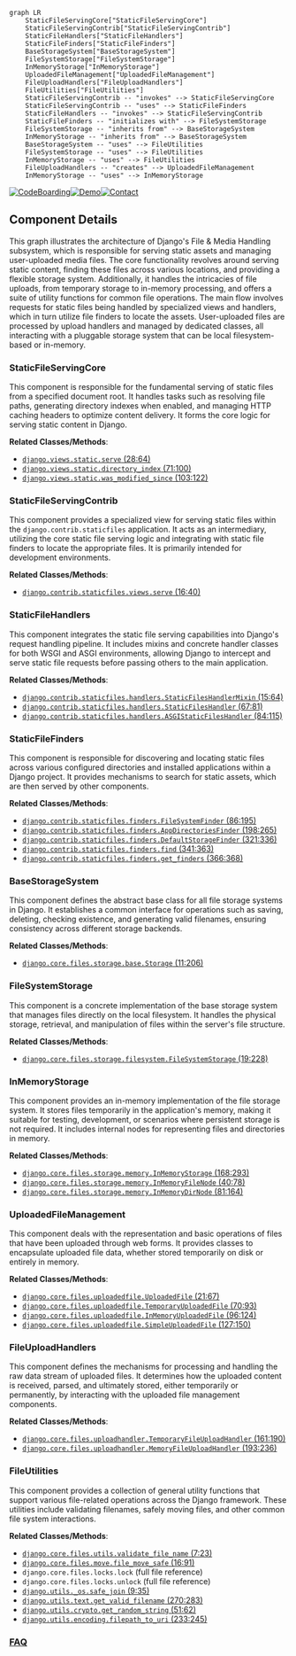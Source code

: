 ```mermaid
graph LR
    StaticFileServingCore["StaticFileServingCore"]
    StaticFileServingContrib["StaticFileServingContrib"]
    StaticFileHandlers["StaticFileHandlers"]
    StaticFileFinders["StaticFileFinders"]
    BaseStorageSystem["BaseStorageSystem"]
    FileSystemStorage["FileSystemStorage"]
    InMemoryStorage["InMemoryStorage"]
    UploadedFileManagement["UploadedFileManagement"]
    FileUploadHandlers["FileUploadHandlers"]
    FileUtilities["FileUtilities"]
    StaticFileServingContrib -- "invokes" --> StaticFileServingCore
    StaticFileServingContrib -- "uses" --> StaticFileFinders
    StaticFileHandlers -- "invokes" --> StaticFileServingContrib
    StaticFileFinders -- "initializes with" --> FileSystemStorage
    FileSystemStorage -- "inherits from" --> BaseStorageSystem
    InMemoryStorage -- "inherits from" --> BaseStorageSystem
    BaseStorageSystem -- "uses" --> FileUtilities
    FileSystemStorage -- "uses" --> FileUtilities
    InMemoryStorage -- "uses" --> FileUtilities
    FileUploadHandlers -- "creates" --> UploadedFileManagement
    InMemoryStorage -- "uses" --> InMemoryStorage
```
[![CodeBoarding](https://img.shields.io/badge/Generated%20by-CodeBoarding-9cf?style=flat-square)](https://github.com/CodeBoarding/GeneratedOnBoardings)[![Demo](https://img.shields.io/badge/Try%20our-Demo-blue?style=flat-square)](https://www.codeboarding.org/demo)[![Contact](https://img.shields.io/badge/Contact%20us%20-%20contact@codeboarding.org-lightgrey?style=flat-square)](mailto:contact@codeboarding.org)

## Component Details

This graph illustrates the architecture of Django's File & Media Handling subsystem, which is responsible for serving static assets and managing user-uploaded media files. The core functionality revolves around serving static content, finding these files across various locations, and providing a flexible storage system. Additionally, it handles the intricacies of file uploads, from temporary storage to in-memory processing, and offers a suite of utility functions for common file operations. The main flow involves requests for static files being handled by specialized views and handlers, which in turn utilize file finders to locate the assets. User-uploaded files are processed by upload handlers and managed by dedicated classes, all interacting with a pluggable storage system that can be local filesystem-based or in-memory.

### StaticFileServingCore
This component is responsible for the fundamental serving of static files from a specified document root. It handles tasks such as resolving file paths, generating directory indexes when enabled, and managing HTTP caching headers to optimize content delivery. It forms the core logic for serving static content in Django.


**Related Classes/Methods**:

- <a href="https://github.com/django/django/blob/master/django/views/static.py#L28-L64" target="_blank" rel="noopener noreferrer">`django.views.static.serve` (28:64)</a>
- <a href="https://github.com/django/django/blob/master/django/views/static.py#L71-L100" target="_blank" rel="noopener noreferrer">`django.views.static.directory_index` (71:100)</a>
- <a href="https://github.com/django/django/blob/master/django/views/static.py#L103-L122" target="_blank" rel="noopener noreferrer">`django.views.static.was_modified_since` (103:122)</a>


### StaticFileServingContrib
This component provides a specialized view for serving static files within the `django.contrib.staticfiles` application. It acts as an intermediary, utilizing the core static file serving logic and integrating with static file finders to locate the appropriate files. It is primarily intended for development environments.


**Related Classes/Methods**:

- <a href="https://github.com/django/django/blob/master/django/contrib/staticfiles/views.py#L16-L40" target="_blank" rel="noopener noreferrer">`django.contrib.staticfiles.views.serve` (16:40)</a>


### StaticFileHandlers
This component integrates the static file serving capabilities into Django's request handling pipeline. It includes mixins and concrete handler classes for both WSGI and ASGI environments, allowing Django to intercept and serve static file requests before passing others to the main application.


**Related Classes/Methods**:

- <a href="https://github.com/django/django/blob/master/django/contrib/staticfiles/handlers.py#L15-L64" target="_blank" rel="noopener noreferrer">`django.contrib.staticfiles.handlers.StaticFilesHandlerMixin` (15:64)</a>
- <a href="https://github.com/django/django/blob/master/django/contrib/staticfiles/handlers.py#L67-L81" target="_blank" rel="noopener noreferrer">`django.contrib.staticfiles.handlers.StaticFilesHandler` (67:81)</a>
- <a href="https://github.com/django/django/blob/master/django/contrib/staticfiles/handlers.py#L84-L115" target="_blank" rel="noopener noreferrer">`django.contrib.staticfiles.handlers.ASGIStaticFilesHandler` (84:115)</a>


### StaticFileFinders
This component is responsible for discovering and locating static files across various configured directories and installed applications within a Django project. It provides mechanisms to search for static assets, which are then served by other components.


**Related Classes/Methods**:

- <a href="https://github.com/django/django/blob/master/django/contrib/staticfiles/finders.py#L86-L195" target="_blank" rel="noopener noreferrer">`django.contrib.staticfiles.finders.FileSystemFinder` (86:195)</a>
- <a href="https://github.com/django/django/blob/master/django/contrib/staticfiles/finders.py#L198-L265" target="_blank" rel="noopener noreferrer">`django.contrib.staticfiles.finders.AppDirectoriesFinder` (198:265)</a>
- <a href="https://github.com/django/django/blob/master/django/contrib/staticfiles/finders.py#L321-L336" target="_blank" rel="noopener noreferrer">`django.contrib.staticfiles.finders.DefaultStorageFinder` (321:336)</a>
- <a href="https://github.com/django/django/blob/master/django/contrib/staticfiles/finders.py#L341-L363" target="_blank" rel="noopener noreferrer">`django.contrib.staticfiles.finders.find` (341:363)</a>
- <a href="https://github.com/django/django/blob/master/django/contrib/staticfiles/finders.py#L366-L368" target="_blank" rel="noopener noreferrer">`django.contrib.staticfiles.finders.get_finders` (366:368)</a>


### BaseStorageSystem
This component defines the abstract base class for all file storage systems in Django. It establishes a common interface for operations such as saving, deleting, checking existence, and generating valid filenames, ensuring consistency across different storage backends.


**Related Classes/Methods**:

- <a href="https://github.com/django/django/blob/master/django/core/files/storage/base.py#L11-L206" target="_blank" rel="noopener noreferrer">`django.core.files.storage.base.Storage` (11:206)</a>


### FileSystemStorage
This component is a concrete implementation of the base storage system that manages files directly on the local filesystem. It handles the physical storage, retrieval, and manipulation of files within the server's file structure.


**Related Classes/Methods**:

- <a href="https://github.com/django/django/blob/master/django/core/files/storage/filesystem.py#L19-L228" target="_blank" rel="noopener noreferrer">`django.core.files.storage.filesystem.FileSystemStorage` (19:228)</a>


### InMemoryStorage
This component provides an in-memory implementation of the file storage system. It stores files temporarily in the application's memory, making it suitable for testing, development, or scenarios where persistent storage is not required. It includes internal nodes for representing files and directories in memory.


**Related Classes/Methods**:

- <a href="https://github.com/django/django/blob/master/django/core/files/storage/memory.py#L168-L293" target="_blank" rel="noopener noreferrer">`django.core.files.storage.memory.InMemoryStorage` (168:293)</a>
- <a href="https://github.com/django/django/blob/master/django/core/files/storage/memory.py#L40-L78" target="_blank" rel="noopener noreferrer">`django.core.files.storage.memory.InMemoryFileNode` (40:78)</a>
- <a href="https://github.com/django/django/blob/master/django/core/files/storage/memory.py#L81-L164" target="_blank" rel="noopener noreferrer">`django.core.files.storage.memory.InMemoryDirNode` (81:164)</a>


### UploadedFileManagement
This component deals with the representation and basic operations of files that have been uploaded through web forms. It provides classes to encapsulate uploaded file data, whether stored temporarily on disk or entirely in memory.


**Related Classes/Methods**:

- <a href="https://github.com/django/django/blob/master/django/core/files/uploadedfile.py#L21-L67" target="_blank" rel="noopener noreferrer">`django.core.files.uploadedfile.UploadedFile` (21:67)</a>
- <a href="https://github.com/django/django/blob/master/django/core/files/uploadedfile.py#L70-L93" target="_blank" rel="noopener noreferrer">`django.core.files.uploadedfile.TemporaryUploadedFile` (70:93)</a>
- <a href="https://github.com/django/django/blob/master/django/core/files/uploadedfile.py#L96-L124" target="_blank" rel="noopener noreferrer">`django.core.files.uploadedfile.InMemoryUploadedFile` (96:124)</a>
- <a href="https://github.com/django/django/blob/master/django/core/files/uploadedfile.py#L127-L150" target="_blank" rel="noopener noreferrer">`django.core.files.uploadedfile.SimpleUploadedFile` (127:150)</a>


### FileUploadHandlers
This component defines the mechanisms for processing and handling the raw data stream of uploaded files. It determines how the uploaded content is received, parsed, and ultimately stored, either temporarily or permanently, by interacting with the uploaded file management components.


**Related Classes/Methods**:

- <a href="https://github.com/django/django/blob/master/django/core/files/uploadhandler.py#L161-L190" target="_blank" rel="noopener noreferrer">`django.core.files.uploadhandler.TemporaryFileUploadHandler` (161:190)</a>
- <a href="https://github.com/django/django/blob/master/django/core/files/uploadhandler.py#L193-L236" target="_blank" rel="noopener noreferrer">`django.core.files.uploadhandler.MemoryFileUploadHandler` (193:236)</a>


### FileUtilities
This component provides a collection of general utility functions that support various file-related operations across the Django framework. These utilities include validating filenames, safely moving files, and other common file system interactions.


**Related Classes/Methods**:

- <a href="https://github.com/django/django/blob/master/django/core/files/utils.py#L7-L23" target="_blank" rel="noopener noreferrer">`django.core.files.utils.validate_file_name` (7:23)</a>
- <a href="https://github.com/django/django/blob/master/django/core/files/move.py#L16-L91" target="_blank" rel="noopener noreferrer">`django.core.files.move.file_move_safe` (16:91)</a>
- `django.core.files.locks.lock` (full file reference)
- `django.core.files.locks.unlock` (full file reference)
- <a href="https://github.com/django/django/blob/master/django/utils/_os.py#L9-L35" target="_blank" rel="noopener noreferrer">`django.utils._os.safe_join` (9:35)</a>
- <a href="https://github.com/django/django/blob/master/django/utils/text.py#L270-L283" target="_blank" rel="noopener noreferrer">`django.utils.text.get_valid_filename` (270:283)</a>
- <a href="https://github.com/django/django/blob/master/django/utils/crypto.py#L51-L62" target="_blank" rel="noopener noreferrer">`django.utils.crypto.get_random_string` (51:62)</a>
- <a href="https://github.com/django/django/blob/master/django/utils/encoding.py#L233-L245" target="_blank" rel="noopener noreferrer">`django.utils.encoding.filepath_to_uri` (233:245)</a>




### [FAQ](https://github.com/CodeBoarding/GeneratedOnBoardings/tree/main?tab=readme-ov-file#faq)
